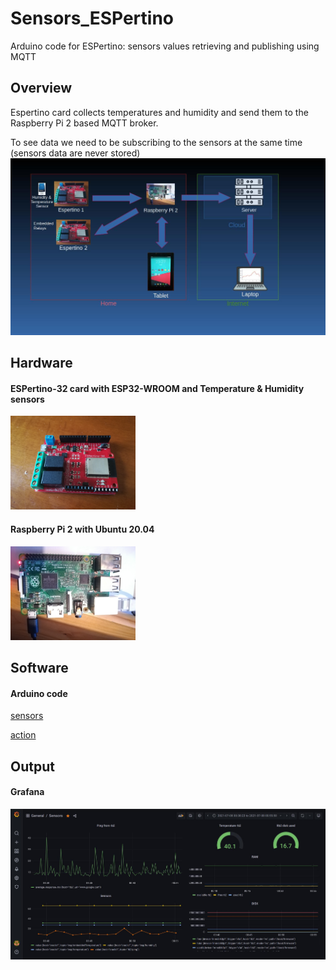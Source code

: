 # Sensors_ESPertino
Arduino code for ESPertino: sensors values retrieving and publishing using MQTT

## Overview
Espertino card collects temperatures and humidity and send them to the Raspberry Pi 2 based MQTT broker.

To see data we need to be subscribing to the sensors at the same time (sensors data are never stored)
<img src=schema.jpg>

## Hardware
#### ESPertino-32 card with ESP32-WROOM and Temperature & Humidity sensors
<img src=espertino.jpg width="200px">

#### Raspberry Pi 2 with Ubuntu 20.04
<img src=raspberry2.jpg width="200px">

## Software
#### Arduino code
<a href=sensors/sensors.ino>sensors</a>

<a href=action/action.ino>action</a>

## Output
#### Grafana
<img src=grafana.jpg width="800px">

